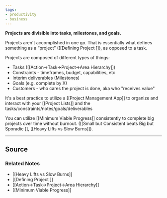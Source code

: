 ```yaml
---
tags:
- productivity
- business
---
```

**Projects are divisible into tasks, milestones, and goals.**

Projects aren't accomplished in one go. That is essentially what defines something as a “project” ([[Defining Project ]]), as opposed to a task.

Projects are composed of different types of things:

- Tasks ([[Action→Task→Project→Area Hierarchy]])
- Constraints - timeframes, budget, capabilities, etc
- Interim deliverables (Milestones)
- Goals (e.g. complete by X)
- Customers - who cares the project is done, aka who "receives value"

It's a best practice to utilize a [[Project Management App]] to organize and interact with your [[Project Lists]] and the tasks/constraints/notes/goals/deliverables

You can utilize [[Minimum Viable Progress]] consistently to complete big projects over time without burnout. ([[Small but Consistent beats Big but Sporadic ]], [[Heavy Lifts vs Slow Burns]]).

---

## Source


### Related Notes
- [[Heavy Lifts vs Slow Burns]] 
- [[Defining  Project ]] 
- [[Action→Task→Project→Area Hierarchy]] 
- [[Minimum Viable Progress]]